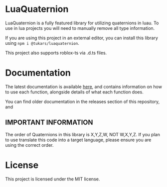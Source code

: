 # LuaQuaternion

LuaQuaternion is a fully featured library for utilizing quaternions in luau.
To use in lua projects you will need to manually remove all type information.

If you are using this project in an external editor, you can install this library using `npm i @tukars/luaquaternion`.

This project also supports roblox-ts via .d.ts files.

# Documentation

The latest documentation is available [here](https://probablytukars.github.io/LuaQuaternion/), and contains information on how to use each function, alongside details of what each function does.

You can find older documentation in the releases section of this repository, and 

## IMPORTANT INFORMATION
The order of Quaternions in this library is X,Y,Z,W, NOT W,X,Y,Z. If you plan to use translate this code into a target language, please ensure you are using the correct order.

# License

This project is licensed under the MIT license.